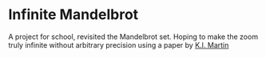 # Infinite Mandelbrot
A project for school, revisited the Mandelbrot set. Hoping to make the zoom truly infinite without arbitrary precision using a paper by [K.I. Martin](http://www.science.eclipse.co.uk/sft_maths.pdf)